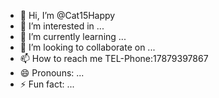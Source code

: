 - 👋 Hi, I’m @Cat15Happy
- 👀 I’m interested in ...
- 🌱 I’m currently learning ...
- 💞️ I’m looking to collaborate on ...
- 📫 How to reach me TEL-Phone:17879397867
- 😄 Pronouns: ...
- ⚡ Fun fact: ...

<!---
Cat15Happy/Cat15Happy is a ✨ special ✨ repository because its `README.md` (this file) appears on your GitHub profile.
You can click the Preview link to take a look at your changes.
--->

